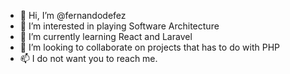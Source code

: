 - 👋 Hi, I’m @fernandodefez
- 👀 I’m interested in playing Software Architecture
- 🌱 I’m currently learning React and Laravel
- 💞️ I’m looking to collaborate on projects that has to do with PHP
- 📫 I do not want you to reach me.

<!---
fernandodefez/fernandodefez is a ✨ special ✨ repository because its `README.md` (this file) appears on your GitHub profile.
You can click the Preview link to take a look at your changes.
--->
